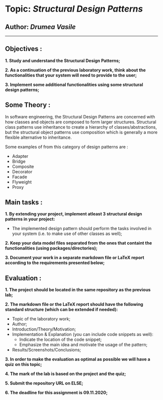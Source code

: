 # Topic: *Structural Design Patterns*
## Author: *Drumea Vasile*
------
## Objectives :
__1. Study and understand the Structural Design Patterns;__

__2. As a continuation of the previous laboratory work, think about the functionalities that your system will need to provide to the user;__

__3. Implement some additional functionalities using some structural design patterns;__

## Some Theory :
In software engineering, the Structural Design Patterns are concerned with how classes and objects are composed to form larger structures. Structural class patterns use inheritance to create a hierarchy of classes/abstractions, but the structural object patterns use composition which is generally a more flexible alternative to inheritance.

Some examples of from this category of design patterns are :

   * Adapter
   * Bridge
   * Composite
   * Decorator
   * Facade
   * Flyweight
   * Proxy
   
## Main tasks :
__1. By extending your project, implement atleast 3 structural design patterns in your project:__
  * The implemented design pattern should perform the tasks involved in your system (i.e. to make use of other classes as well);

__2. Keep your data model files separated from the ones that containt the functionalities (using packages/directories);__

__3. Document your work in a separate markdown file or LaTeX report according to the requirements presented below;__

## Evaluation :
__1. The project should be located in the same repository as the previous lab;__

__2. The markdown file or the LaTeX report should have the following standard structure (which can be extended if needed):__

  * Topic of the laboratory work;
  * Author;
  * Introduction/Theory/Motivation;
  * Implementation & Explanation (you can include code snippets as well):
    * Indicate the location of the code snippet;
    * Emphasize the main idea and motivate the usage of the pattern;
  * Results/Screenshots/Conclusions;

__3. In order to make the evaluation as optimal as possible we will have a quiz on this topic;__

__4. The mark of the lab is based on the project and the quiz;__

__5. Submit the repository URL on ELSE;__

__6. The deadline for this assignment is 09.11.2020;__
